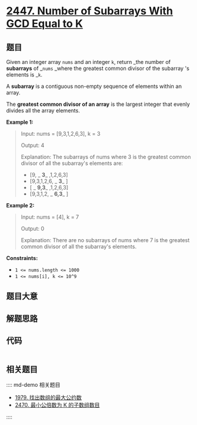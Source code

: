 # [2447. Number of Subarrays With GCD Equal to K](https://leetcode.com/problems/number-of-subarrays-with-gcd-equal-to-k/)

## 题目

Given an integer array `nums` and an integer `k`, return _the number of
**subarrays** of _`nums` _where the greatest common divisor of the subarray 's
elements is _`k`.

A **subarray** is a contiguous non-empty sequence of elements within an array.

The **greatest common divisor of an array** is the largest integer that evenly
divides all the array elements.

**Example 1:**

> Input: nums = [9,3,1,2,6,3], k = 3
>
> Output: 4
>
> Explanation: The subarrays of nums where 3 is the greatest common divisor of all the subarray's elements are:
>
> - [9, _ **3**_ ,1,2,6,3]
> - [9,3,1,2,6, _ **3**_ ]
> - [ _ **9,3**_ ,1,2,6,3]
> - [9,3,1,2, _ **6,3**_ ]

**Example 2:**

> Input: nums = [4], k = 7
>
> Output: 0
>
> Explanation: There are no subarrays of nums where 7 is the greatest common divisor of all the subarray's elements.

**Constraints:**

- `1 <= nums.length <= 1000`
- `1 <= nums[i], k <= 10^9`

## 题目大意

## 解题思路

## 代码

```javascript

```

## 相关题目

:::: md-demo 相关题目

- [1979. 找出数组的最大公约数](https://leetcode.com/problems/find-greatest-common-divisor-of-array)
- [2470. 最小公倍数为 K 的子数组数目](https://leetcode.com/problems/number-of-subarrays-with-lcm-equal-to-k)

::::

